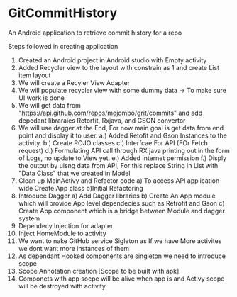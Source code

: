 # GitCommitHistory
An Android application to retrieve commit history for a repo 

Steps followed in creating application
1. Created an Android project in Android studio with Empty activity
2. Added Recycler view to the layout with constrain as 1 and create List item layout
3. We will create a Recyler View Adapter 
4. We will populate recycler view with some dummy data -> To make sure UI work is done
5. We will get data from "https://api.github.com/repos/mojombo/grit/commits" and add depedant libraraies
	Retorfit, Rxjava, and GSON convertor
6. We will use dagger at the End, For now main goal is get data from end point and display it to user.
	a.) Added Retofit and Gson Instances to the activity.
	b.) Create POJO classes
	c.) Interfcae For API (FOr Fetch request)
	d.) Formulating API call through RX java printing out in the form of Logs, no update to View yet.
	e.) Added Internet permission
	f.) Disply the output by uisng data from API, For this replace String in List with "Data Class" that we created in Model 
7. Clean up MainActivy and Refactor code
	a) To access API application wide Create App class
	b)Initial Refactoring
8. Introduce Dagger 
	a) Add Dagger libraries
	b) Create An App module which will provide App level dependecies such as Retrofit and Gson
	c) Create App component which is a bridge between Module and dagger system
9. Dependecy Injection for adapter
10. Inject  HomeModule to activity
11. We want to nake GitHub service Sigleton as If we have More activites we dont want more instances of them
12. As dependant Hooked components are singleton we need to introduce scope
13. Scope Annotation creation [Scope to be built with apk] 
14. Componets with app socpe will be alive when app is and Activy scope will be destroyed with activity

